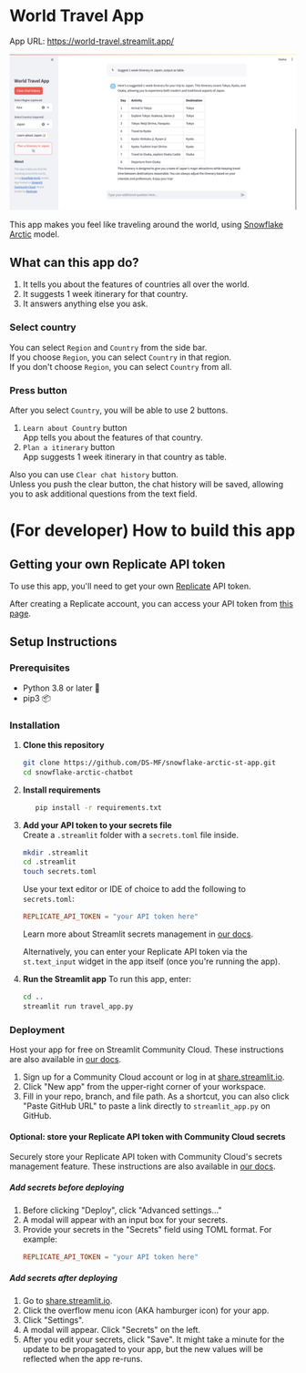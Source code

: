 # World Travel App
App URL: https://world-travel.streamlit.app/

![World Travel App](World-Travel-App-Screenshot.png)

This app makes you feel like traveling around the world, using [Snowflake Arctic](https://www.snowflake.com/blog/arctic-open-and-efficient-foundation-language-models-snowflake) model.

## What can this app do?
1. It tells you about the features of countries all over the world.
2. It suggests 1 week itinerary for that country.
3. It answers anything else you ask.

### Select country
You can select `Region` and `Country` from the side bar.  
If you choose `Region`, you can select `Country` in that region.  
If you don't choose `Region`, you can select `Country` from all.

### Press button
After you select `Country`, you will be able to use 2 buttons.
1. `Learn about Country` button  
   App tells you about the features of that country.
2. `Plan a itinerary` button  
   App suggests 1 week itinerary in that country as table.

Also you can use `Clear chat history` button.  
Unless you push the clear button, the chat history will be saved, allowing you to ask additional questions from the text field.

# (For developer) How to build this app

## Getting your own Replicate API token

To use this app, you'll need to get your own [Replicate](https://replicate.com/) API token.

After creating a Replicate account, you can access your API token from [this page](https://replicate.com/account/api-tokens).

## Setup Instructions

### Prerequisites
- Python 3.8 or later 🐍
- pip3 📦

### Installation
1. **Clone this repository**
   ```bash
   git clone https://github.com/DS-MF/snowflake-arctic-st-app.git
   cd snowflake-arctic-chatbot
   ```

2. **Install requirements**
   ```bash
      pip install -r requirements.txt
   ```

3. **Add your API token to your secrets file**\
Create a `.streamlit` folder with a `secrets.toml` file inside.
   ```bash
   mkdir .streamlit
   cd .streamlit
   touch secrets.toml
   ```
   
   Use your text editor or IDE of choice to add the following to `secrets.toml`:
      ```toml
      REPLICATE_API_TOKEN = "your API token here"
      ```
   Learn more about Streamlit secrets management in [our docs](https://docs.streamlit.io/deploy/streamlit-community-cloud/deploy-your-app/secrets-management).
   
   Alternatively, you can enter your Replicate API token via the `st.text_input` widget in the app itself (once you're running the app).

4. **Run the Streamlit app**
To run this app, enter:
   ```bash
   cd ..
   streamlit run travel_app.py
   ```

### Deployment
Host your app for free on Streamlit Community Cloud. These instructions are also available in [our docs](https://docs.streamlit.io/deploy/streamlit-community-cloud/deploy-your-app).

1. Sign up for a Community Cloud account or log in at [share.streamlit.io](https://share.streamlit.io/).
2. Click "New app" from the upper-right corner of your workspace.
3. Fill in your repo, branch, and file path. As a shortcut, you can also click "Paste GitHub URL" to paste a link directly to `streamlit_app.py` on GitHub.  

#### Optional: store your Replicate API token with Community Cloud secrets
Securely store your Replicate API token with Community Cloud's secrets management feature. These instructions are also available in [our docs](https://docs.streamlit.io/deploy/streamlit-community-cloud/deploy-your-app/secrets-management).
   
##### Add secrets before deploying
1. Before clicking "Deploy", click "Advanced settings..."  
2. A modal will appear with an input box for your secrets.   
3. Provide your secrets in the "Secrets" field using TOML format. For example:
   ```toml
   REPLICATE_API_TOKEN = "your API token here"
   ```
   
##### Add secrets after deploying
1. Go to [share.streamlit.io](https://share.streamlit.io/).
2. Click the overflow menu icon (AKA hamburger icon) for your app.
3. Click "Settings".  
4. A modal will appear. Click "Secrets" on the left.  
5. After you edit your secrets, click "Save". It might take a minute for the update to be propagated to your app, but the new values will be reflected when the app re-runs.
